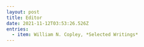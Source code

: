 ```yaml
---
layout: post
title: Editor
date: 2021-11-12T03:53:26.526Z
entries:
  - item: William N. Copley, *Selected Writings*
---
```


